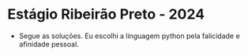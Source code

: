 # Estágio Ribeirão Preto - 2024
- Segue as soluções. Eu escolhi a linguagem python pela falicidade e afinidade pessoal.
